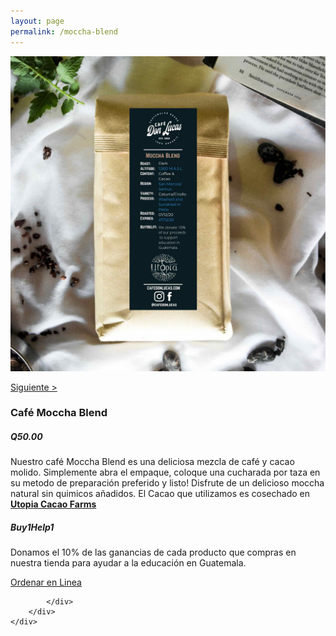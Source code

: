 ```yaml
---
layout: page
permalink: /moccha-blend
---
```

<div class="region">
	<div class="container">
		<div class="row">
			<div class="col-md-8 col-xs-12">
				<img class="img-responsive" src="/images/moccha-blend.jpg">
			</div>
			<div class="col-md-4 col-xs-12">
				<a href="/region-san-marcos"><p>Siguiente > </p></a>
				<h3>Caf&eacute; Moccha Blend</h3>
				<h5><strong>Q50.00</strong></h5>
				<p>Nuestro café Moccha Blend es una deliciosa mezcla de café y cacao molido. Simplemente abra el empaque, coloque una cucharada por taza en su metodo de preparaci&oacute;n preferido y listo! Disfrute de un delicioso moccha natural sin quimicos añadidos. El Cacao que utilizamos es cosechado en <a href="https://www.utopiaecohotel.com/collections/utopia-cacao-farms" target="_blank"><strong>Utopia Cacao Farms</strong></a> </p>
				<h5>Buy1Help1</h5>
				<p>Donamos el 10% de las ganancias de cada producto que compras en nuestra tienda para ayudar a la educaci&oacute;n en Guatemala.</p>
				<a href="/orden-en-linea" id="button">Ordenar en Linea</a>

			</div>
		</div>
	</div>
</div>